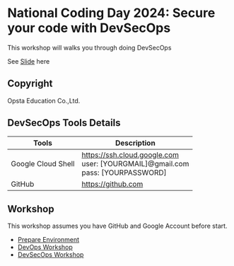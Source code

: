 # National Coding Day 2024: Secure your code with DevSecOps

This workshop will walks you through doing DevSecOps

See [Slide](https://bit.ly/ncd24-devsecops) here

## Copyright

Opsta Education Co.,Ltd.

## DevSecOps Tools Details

| Tools                 | Description                                                                             |
|-----------------------|-----------------------------------------------------------------------------------------|
| Google Cloud Shell    | <https://ssh.cloud.google.com><br/>user: [YOURGMAIL]@gmail.com<br/>pass: [YOURPASSWORD] |
| GitHub                | <https://github.com>                                                                    |

## Workshop

This workshop assumes you have GitHub and Google Account before start.

* [Prepare Environment](docs/01-prepare.md)
* [DevOps Workshop](docs/02-devops.md)
* [DevSecOps Workshop](docs/03-devsecops.md)
